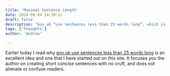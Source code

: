 ```yaml
---
title: 'Maximal Sentence Length'
date: 2014-08-04 14:30:51
draft: false
description: "Gov.uk “use sentences less than 25 words long”, which is an excellent idea and one that I have started using on this site."
tags: ['thoughts']
author: 'Andrew'

---
```


Earlier today I read why [gov.uk use sentences less than 25 words long](https://insidegovuk.blog.gov.uk/2014/08/04/sentence-length-why-25-words-is-our-limit/) is an excellent idea and one that I have started out on this site. It focuses you the author on creating short concise sentences with no cruft, and does not alienate or confuse readers.
